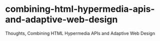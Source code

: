 combining-html-hypermedia-apis-and-adaptive-web-design
======================================================

Thoughts, Combining HTML Hypermedia APIs and Adaptive Web Design